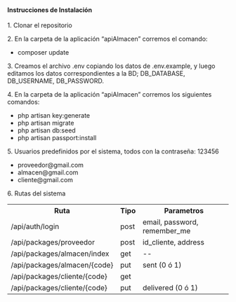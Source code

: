 <h4>Instrucciones de Instalación</h4>

<p>1.	Clonar el repositorio</p>
<p>2.	En la carpeta de la aplicación “apiAlmacen” corremos el comando:</p>
	<ul>
		<li> composer update</li>
	</ul>
<p>3.	Creamos el archivo .env copiando los datos de .env.example, y luego editamos los datos correspondientes a la BD; DB_DATABASE, DB_USERNAME, DB_PASSWORD.</p>
<p>4.	En la carpeta de la aplicación “apiAlmacen” corremos los siguientes comandos:</p>
	<ul>
		<li> php artisan key:generate</li>
		<li> php artisan migrate</li>
		<li> php artisan db:seed</li>
		<li> php artisan passport:install</li>
	</ul>

<p>5. Usuarios predefinidos por el sistema, todos con la contraseña: 123456</p>
	<ul>
		<li>proveedor@gmail.com</li>
		<li>almacen@gmail.com</li>
		<li>cliente@gmail.com</li>
	</ul>

<p>6. Rutas del sistema</p>
<table>
	<tr>
		<th>Ruta</th>
		<th>Tipo</th>
		<th>Parametros</th>
	</tr>
	<tr>
		<td>/api/auth/login</td>
		<td>post</td>
		<td>email, password, remember_me</td>
	</tr>
	<tr>
		<td>/api/packages/proveedor</td>
		<td>post</td>
		<td>id_cliente, address</td>
	</tr>
	<tr>
		<td>/api/packages/almacen/index</td>
		<td>get</td>
		<td>--</td>
	</tr>
	<tr>
		<td>/api/packages/almacen/{code}</td>
		<td>put</td>
		<td>sent (0 ó 1)</td>
	</tr>
	<tr>
		<td>/api/packages/cliente/{code}</td>
		<td>get</td>
		<td></td>
	</tr>
	<tr>
		<td>/api/packages/cliente/{code}</td>
		<td>put</td>
		<td>delivered (0 ó 1)</td>
	</tr>

</table>


